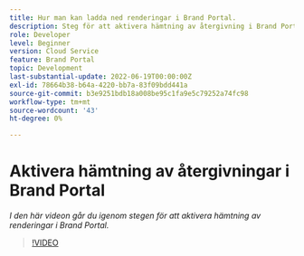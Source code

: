 ```yaml
---
title: Hur man kan ladda ned renderingar i Brand Portal.
description: Steg för att aktivera hämtning av återgivning i Brand Portal
role: Developer
level: Beginner
version: Cloud Service
feature: Brand Portal
topic: Development
last-substantial-update: 2022-06-19T00:00:00Z
exl-id: 78664b38-b64a-4220-bb7a-83f09bdd441a
source-git-commit: b3e9251bdb18a008be95c1fa9e5c79252a74fc98
workflow-type: tm+mt
source-wordcount: '43'
ht-degree: 0%

---
```


# Aktivera hämtning av återgivningar i Brand Portal

*I den här videon går du igenom stegen för att aktivera hämtning av renderingar i Brand Portal.*

>[!VIDEO](https://video.tv.adobe.com/v/335449?quality=12&learn=on)
